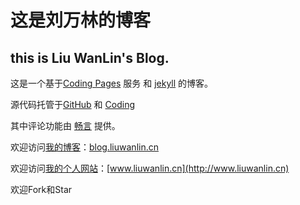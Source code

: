 # 这是刘万林的博客

this is Liu WanLin's Blog.
---
这是一个基于[Coding Pages](https://coding.net/git) 服务 和 [jekyll](http://jekyllrb.com/) 的博客。

源代码托管于[GitHub](https://github.com/bluesky335/BlueSkyBlog) 和 [Coding](https://coding.net/u/LiuWanLin/p/BlueSkyBlog/git)

其中评论功能由 [畅言](http://changyan.kuaizhan.com/) 提供。

欢迎访问[我的博客](https://github.com/bluesky335/BlueSkyBlog)：[blog.liuwanlin.cn](http://blog.liuwanlin.cn)

欢迎访问[我的个人网站](https://github.com/BlueSky335/bluesky335.github.io)：[www.liuwanlin.cn](http://www.liuwanlin.cn)

欢迎Fork和Star
